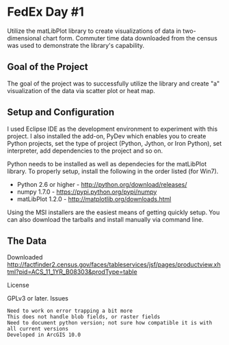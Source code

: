 <h1><b>FedEx Day #1</b></h1>
Utilize the matLibPlot library to create visualizations of data in two-dimensional chart form. Commuter time data downloaded from the census was used to demonstrate the library's capability.

<b>Goal of the Project</b>
--------------------------
The goal of the project was to successfully utilize the library and create "a" visualization of the data via scatter plot or heat map.

<b>Setup and Configuration</b>
--------------------------
I used Eclipse IDE as the development environment to experiment with this project. I also installed the add-on, PyDev which enables you to create Python projects, set the type of project (Python, Jython, or Iron Python), set interpreter, add dependencies to the project and so on.

Python needs to be installed as well as dependecies for the matLibPlot library. To properly setup, install the following in the order listed (for Win7).

* Python 2.6 or higher - http://python.org/download/releases/
* numpy 1.7.0 - https://pypi.python.org/pypi/numpy
* matLibPlot 1.2.0 - http://matplotlib.org/downloads.html

Using the MSI installers are the easiest means of getting quickly setup. You can also download the tarballs and install manually via command line.

<b>The Data</b>
--------------------------
Downloaded http://factfinder2.census.gov/faces/tableservices/jsf/pages/productview.xhtml?pid=ACS_11_1YR_B08303&prodType=table


License

GPLv3 or later.
Issues

    Need to work on error trapping a bit more
    This does not handle blob fields, or raster fields
    Need to document python version; not sure how compatible it is with all current versions
    Developed in ArcGIS 10.0

